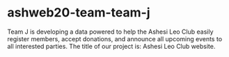 # ashweb20-team-team-j
Team J is developing a data powered to help the Ashesi Leo Club easily register members, accept donations, and announce all upcoming events to all interested parties.
The title of our project is: Ashesi Leo Club website.
